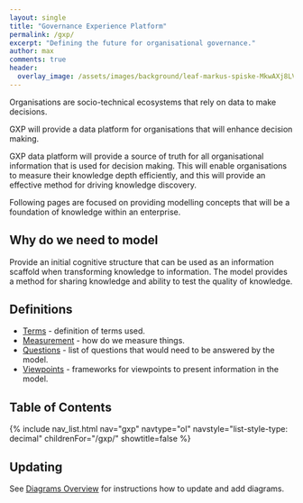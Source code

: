 ```yaml
---
layout: single
title: "Governance Experience Platform"
permalink: /gxp/
excerpt: "Defining the future for organisational governance."
author: max
comments: true
header:
  overlay_image: /assets/images/background/leaf-markus-spiske-MkwAXj8LV8c-unsplash.webp
---
```


<style>
.page__hero--overlay p, .page__hero--overlay h1{
    background-color: rgba(240, 87, 66, 0.8);
    max-width: fit-content !important;
    border-radius: 25px;
    padding: 10px;
}
</style>

Organisations are socio-technical ecosystems that rely on data to make decisions.

GXP will provide a data platform for organisations that will enhance decision making.

GXP data platform will provide a source of truth for all organisational information that is used for decision making. This will enable organisations to measure their knowledge depth efficiently, and this will provide an effective method for driving knowledge discovery.

Following pages are focused on providing modelling concepts that will be a foundation of knowledge within an enterprise.

## Why do we need to model

Provide an initial cognitive structure that can be used as an information scaffold when transforming knowledge to information. The model provides a method for sharing knowledge and ability to test the quality of knowledge.

## Definitions

* [Terms](/gxp/diagrams/terms) - definition of terms used.
* [Measurement](/gxp/diagrams/measurement) - how do we measure things.
* [Questions](/gxp/diagrams/questions) - list of questions that would need to be answered by the model.
* [Viewpoints](/gxp/diagrams/viewpoints) - frameworks for viewpoints to present information in the model.

## Table of Contents

{% include nav_list.html nav="gxp" navtype="ol" navstyle="list-style-type: decimal" childrenFor="/gxp/" showtitle=false %}

## Updating

See [Diagrams Overview](/gxp/diagrams/overview) for instructions how to update and add diagrams.
